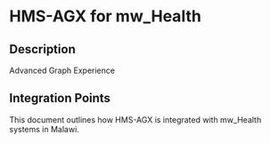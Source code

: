 # HMS-AGX for mw_Health

## Description

Advanced Graph Experience

## Integration Points

This document outlines how HMS-AGX is integrated with mw_Health systems in Malawi.
